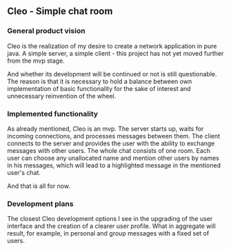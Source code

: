 ## Cleo - Simple chat room
### General product vision
<p>Cleo is the realization of my desire to create a network application in pure java.
A simple server, a simple client - this project has not yet moved further from the mvp stage.</p>
<p>And whether its development will be continued or not is still questionable. 
The reason is that it is necessary to hold a balance between own implementation of basic functionality for the sake of interest
and unnecessary reinvention of the wheel.</p>

### Implemented functionality
<p>As already mentioned, Cleo is an mvp. The server starts up, waits for incoming connections, and processes messages between them.
The client connects to the server and provides the user with the ability to exchange messages with other users.
The whole chat consists of one room. Each user can choose any unallocated name and mention other users by names in his messages, which will lead to a highlighted message in the mentioned user's chat.</p>
<p>And that is all for now.</p>

### Development plans
<p>The closest Cleo development options I see in the upgrading of the user interface and the creation of a clearer user profile.
What in aggregate will result, for example, in personal and group messages with a fixed set of users.</p>
